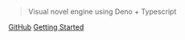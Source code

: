 
> Visual novel engine using Deno + Typescript

[GitHub](https://github.com/docsifyjs/docsify/)
[Getting Started](#Installation)
